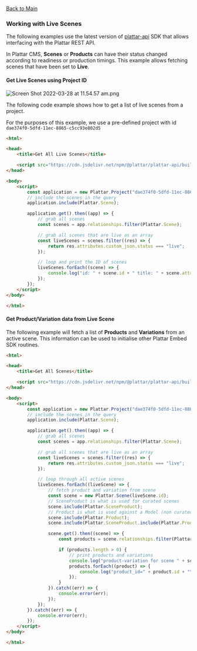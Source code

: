 [Back to Main](../../README.md)

### Working with Live Scenes

The following examples use the latest version of [plattar-api](https://github.com/Plattar/plattar-api) SDK that allows interfacing with the Plattar REST API.

In Plattar CMS, **Scenes** or **Products** can have their status changed according to readiness or production timings. This example allows fetching scenes that have been set to **Live**. 

#### Get Live Scenes using Project ID

![Screen Shot 2022-03-28 at 11.54.57 am.png](https://stoplight.io/api/v1/projects/cHJqOjEwODA2Nw/images/Y9OPi7zsyDg)

The following code example shows how to get a list of live scenes from a project.

For the purposes of this example, we use a pre-defined project with id `dae374f0-5dfd-11ec-8865-c5cc93e802d5`

```html
<html>

<head>
    <title>Get All Live Scenes</title>

    <script src="https://cdn.jsdelivr.net/npm/@plattar/plattar-api/build/es2019/plattar-api.min.js"></script>
</head>

<body>
    <script>
        const application = new Plattar.Project("dae374f0-5dfd-11ec-8865-c5cc93e802d5");
        // include the scenes in the query
        application.include(Plattar.Scene);

        application.get().then((app) => {
            // grab all scenes
            const scenes = app.relationships.filter(Plattar.Scene);

            // grab all scenes that are live as an array
            const liveScenes = scenes.filter((res) => {
                return res.attributes.custom_json.status === "live";
            });

            // loop and print the ID of scenes
            liveScenes.forEach((scene) => {
                console.log("id: " + scene.id + " title: " + scene.attributes.title);
            });
        });
    </script>
</body>

</html>
```

#### Get Product/Variation data from Live Scene

The following example will fetch a list of **Products** and **Variations** from an active scene. This information can be used to initialise other Plattar Embed SDK routines.

```html
<html>

<head>
    <title>Get All Scenes</title>

    <script src="https://cdn.jsdelivr.net/npm/@plattar/plattar-api/build/es2019/plattar-api.min.js"></script>
</head>

<body>
    <script>
        const application = new Plattar.Project("dae374f0-5dfd-11ec-8865-c5cc93e802d5");
        // include the scenes in the query
        application.include(Plattar.Scene);

        application.get().then((app) => {
            // grab all scenes
            const scenes = app.relationships.filter(Plattar.Scene);

            // grab all scenes that are live as an array
            const liveScenes = scenes.filter((res) => {
                return res.attributes.custom_json.status === "live";
            });

            // loop through all active scenes
            liveScenes.forEach((liveScene) => {
                // fetch product and variation from scene
                const scene = new Plattar.Scene(liveScene.id);
                // SceneProduct is what is used for curated scenes
                scene.include(Plattar.SceneProduct);
                // Product is what is used against a Model (non curated) scenes
                scene.include(Plattar.Product);
                scene.include(Plattar.SceneProduct.include(Plattar.Product));

                scene.get().then((scene) => {
                    const products = scene.relationships.filter(Plattar.Product);

                    if (products.length > 0) {
                        // print products and variations
                        console.log("product-variation for scene " + scene.attributes.title);
                        products.forEach((product) => {
                            console.log("product_id=" + product.id + "\nvariation_id=" + product.attributes.product_variation_id);
                        });
                    }
                }).catch((err) => {
                    console.error(err);
                });
            });
        }).catch((err) => {
            console.error(err);
        });
    </script>
</body>

</html>
```